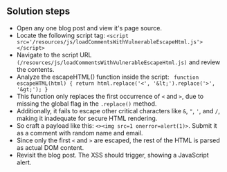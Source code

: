 ## Solution steps

- Open any one blog post and view it's page source.
- Locate the following script tag: `<script src='/resources/js/loadCommentsWithVulnerableEscapeHtml.js'></script>`
- Navigate to the script URL `(/resources/js/loadCommentsWithVulnerableEscapeHtml.js)` and review the contents.
- Analyze the escapeHTML() function inside the script:
  ``
  function escapeHTML(html) {
    return html.replace('<', '&lt;').replace('>', '&gt;');
  }``
- This function only replaces the first occurrence of `<` and `>`, due to missing the global flag in the `.replace()` method.
- Additionally, it fails to escape other critical characters like `&`, `"`, `'`, and `/`, making it inadequate for secure HTML rendering.
- So craft a payload like this: `<><img src=1 onerror=alert(1)>`. Submit it as a comment with random name and email.
- Since only the first `<` and `>` are escaped, the rest of the HTML is parsed as actual DOM content.
- Revisit the blog post. The XSS should trigger, showing a JavaScript alert.
